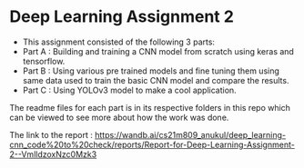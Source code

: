 # Deep Learning Assignment 2

* This assignment consisted of the following 3 parts:
* Part A : Building and training a CNN model from scratch using keras and tensorflow.
* Part B : Using various pre trained models and fine tuning them using same data used to train the basic CNN model and compare the results.
* Part C : Using YOLOv3 model to make a cool application.

The readme files for each part is in its respective folders in this repo which can be viewed to see more about how the work was done.

The link to the report : https://wandb.ai/cs21m809_anukul/deep_learning-cnn_code%20to%20check/reports/Report-for-Deep-Learning-Assignment-2--VmlldzoxNzc0Mzk3
